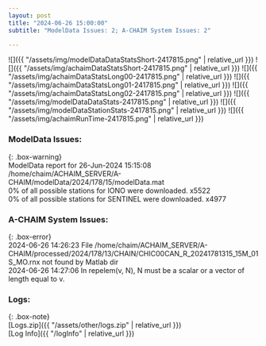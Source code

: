 ```yaml
---
layout: post
title: "2024-06-26 15:00:00"
subtitle: "ModelData Issues: 2; A-CHAIM System Issues: 2"

---
```


![]({{ "/assets/img/modelDataDataStatsShort-2417815.png" | relative_url }})
![]({{ "/assets/img/achaimDataStatsShort-2417815.png" | relative_url }})
![]({{ "/assets/img/achaimDataStatsLong00-2417815.png" | relative_url }})
![]({{ "/assets/img/achaimDataStatsLong01-2417815.png" | relative_url }})
![]({{ "/assets/img/achaimDataStatsLong02-2417815.png" | relative_url }})
![]({{ "/assets/img/modelDataDataStats-2417815.png" | relative_url }})
![]({{ "/assets/img/modelDataStationStats-2417815.png" | relative_url }})
![]({{ "/assets/img/achaimRunTime-2417815.png" | relative_url }})


### ModelData Issues:  
  
{: .box-warning}  
 ModelData report for 26-Jun-2024 15:15:08   
 /home/chaim/ACHAIM_SERVER/A-CHAIM/modelData/2024/178/15/modelData.mat   
 0% of all possible stations for IONO were downloaded. x5522   
 0% of all possible stations for SENTINEL were downloaded. x4977   
  
### A-CHAIM System Issues:  
  
{: .box-error}  
2024-06-26 14:26:23 File /home/chaim/ACHAIM_SERVER/A-CHAIM/processed/2024/178/13/CHAIN/CHIC00CAN_R_20241781315_15M_01S_MO.rnx not found by Matlab dir  
2024-06-26 14:27:06 In repelem(v, N), N must be a scalar or a vector of length equal to v.  

### Logs:  
  
{: .box-note}  
[Logs.zip]({{ "/assets/other/logs.zip" | relative_url }})  
[Log Info]({{ "/logInfo" | relative_url }})  
